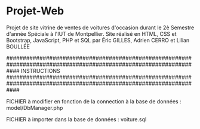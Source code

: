 # Projet-Web
Projet de site vitrine de ventes de voitures d'occasion durant le 2è Semestre d'année Spéciale à l'IUT de Montpellier.
Site réalisé en HTML, CSS et Bootstrap, JavaScript, PHP et SQL par Éric GILLES, Adrien CERRO et Lilian BOULLÉE


####################################################################################################################
                                      INSTRUCTIONS
####################################################################################################################

FICHIER à modifier en fonction de la connection à la base de données : model/DbManager.php

FICHIER à importer dans la base de données : voiture.sql
